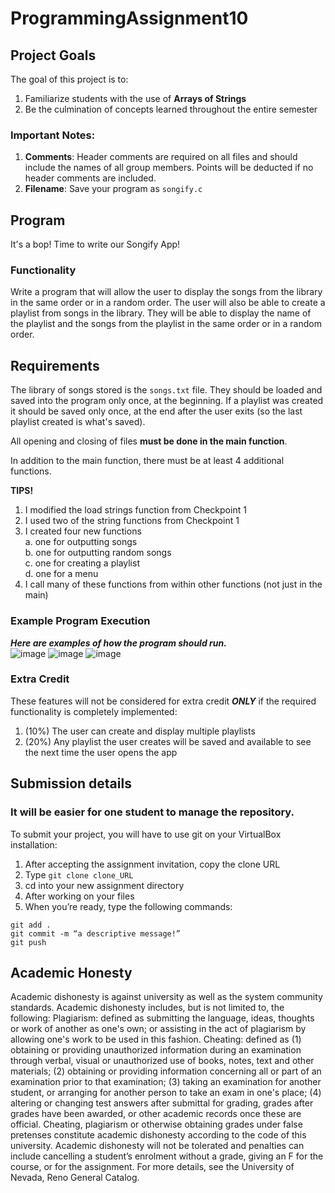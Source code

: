 # ProgrammingAssignment10

## Project Goals
The goal of this project is to:
1. Familiarize students with the use of **Arrays of Strings**
2. Be the culmination of concepts learned throughout the entire semester
### Important Notes:
1.	**Comments**: Header comments are required on all files and should include the names of all group members. Points will be deducted if no header comments are included.
3.	**Filename**: Save your program as ```songify.c```
## Program  
It's a bop! Time to write our Songify App!  

### Functionality
Write a program that will allow the user to display the songs from the library in the same order or in a random order. The user will also be able to create a playlist from songs in the library. They will be able to display the name of the playlist and the songs from the playlist in the same order or in a random order.

## Requirements
The library of songs stored is the ```songs.txt``` file. They should be loaded and saved into the program only once, at the beginning. If a playlist was created it should be saved only once, at the end after the user exits (so the last playlist created is what's saved).  

All opening and closing of files **must be done in the main function**.   

In addition to the main function, there must be at least 4 additional functions. 

**TIPS!**
1. I modified the load strings function from Checkpoint 1
2. I used two of the string functions from Checkpoint 1
3. I created four new functions  
  a. one for outputting songs  
  b. one for outputting random songs  
  c. one for creating a playlist  
  d. one for a menu  
4. I call many of these functions from within other functions (not just in the main)

### Example Program Execution
***Here are examples of how the program should run.***  
![image](https://user-images.githubusercontent.com/2504089/235270429-5890229a-f4ab-4a31-b239-3082f56dafe6.png)
![image](https://user-images.githubusercontent.com/2504089/235269804-baec00fe-9d4f-4c33-ad52-75d881e472f7.png)
![image](https://user-images.githubusercontent.com/2504089/235269869-d2693119-0344-47b1-970e-6dce0dc64908.png)


### Extra Credit
These features will not be considered for extra credit ***ONLY*** if the required functionality is completely implemented:  
1. (10%) The user can create and display multiple playlists  
2. (20%) Any playlist the user creates will be saved and available to see the next time the user opens the app

## Submission details
### It will be easier for one student to manage the repository. 
To submit your project, you will have to use git on your VirtualBox installation:
1.	After accepting the assignment invitation, copy the clone URL
2.	Type 
```git clone clone_URL```
3.	cd into your new assignment directory
4.	After working on your files
5.	When you’re ready, type the following commands: 
```
git add .
git commit -m “a descriptive message!”
git push
```

## Academic Honesty
Academic dishonesty is against university as well as the system community standards. Academic dishonesty includes, but is not limited to, the following:
Plagiarism: defined as submitting the language, ideas, thoughts or work of another as one's own; or assisting in the act of plagiarism by allowing one's work to be used in this fashion.
Cheating: defined as (1) obtaining or providing unauthorized information during an examination through verbal, visual or unauthorized use of books, notes, text and other materials; (2) obtaining or providing information concerning all or part of an examination prior to that examination; (3) taking an examination for another student, or arranging for another person to take an exam in one's place; (4) altering or changing test answers after submittal for grading, grades after grades have been awarded, or other academic records once these are official.
Cheating, plagiarism or otherwise obtaining grades under false pretenses constitute academic
dishonesty according to the code of this university. Academic dishonesty will not be tolerated and
penalties can include cancelling a student’s enrolment without a grade, giving an F for the course, or for the assignment. For more details, see the University of Nevada, Reno General Catalog.
